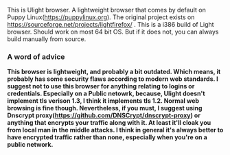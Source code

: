 This is Ulight browser. A lightweight browser that comes by default on Puppy Linux(https://puppylinux.org). The original project exists on https://sourceforge.net/projects/lightfirefox/ . This is a i386 build of Light browser. Should work on most 64 bit OS. But if it does not, you can always build manually from source.

### A word of advice

**This browser is lightweight, and probably a bit outdated. Which means, it probably has some security flaws according to modern web standards. I suggest not to use this browser for anything relating to logins or credentials. Especially on a Public netowrk, because, Ulight doesn't implement tls verison 1.3, I think it implements tls 1.2. Normal web browsing is fine though. Nevertheless, if you must, I suggest using Dnscrypt proxy(https://github.com/DNSCrypt/dnscrypt-proxy) or anything that encrypts your traffic along with it. At least it'll cloak you from local man in the middle attacks. I think in general it's always better to have encrypted traffic rather than none, especially when you're on a public network.**

